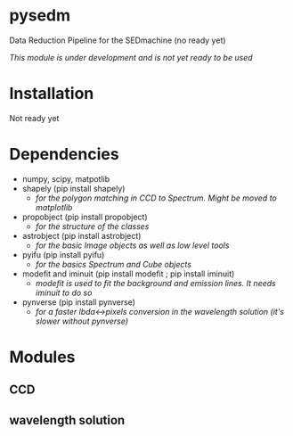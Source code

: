 # pysedm
Data Reduction Pipeline for the SEDmachine (no ready yet)

*This module is under development and is not yet ready to be used*

# Installation
Not ready yet

# Dependencies
- numpy, scipy, matpotlib
- shapely (pip install shapely)
  - _for the polygon matching in CCD to Spectrum. Might be moved to matplotlib_  
- propobject (pip install propobject)
  - _for the structure of the classes_
- astrobject (pip install astrobject)
  - _for the basic Image objects as well as low level tools_
- pyifu (pip install pyifu)
  - _for the basics Spectrum and Cube objects_
- modefit and iminuit (pip install modefit ; pip install iminuit)
  - _modefit is used to fit the background and emission lines. It needs iminuit to do so_
- pynverse (pip install pynverse)
  - _for a faster lbda<->pixels conversion in the wavelength solution (it's slower without pynverse)_


# Modules

## CCD

## wavelength solution

